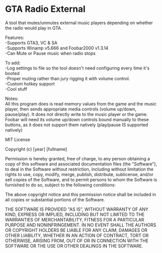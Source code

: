 # GTA Radio External
A tool that mutes/unmutes external music players depending on whether the radio would play in GTA.

Features:  
-Supports GTA3, VC & SA  
-Supports Winamp v5.666 and Foobar2000 v1.3.14  
-Can Mute or Pause music when radio stops  

To add:  
-Log settings to file so the tool doesn't need configuring every time it's booted  
-Proper muting rather than jury rigging it with volume control.  
-Custom hotkey support  
-Cool stuff  
 
Notes:  
All this program does is read memory values from the game and the music player, then sends appropriate media controls (volume up/down, pause/play). It does not directly write to the music player or the game.  
Foobar will need its volume up/down controls bound manually to these buttons, as it does not support them natively (play/pause IS supported natively)






MIT License

Copyright (c) [year] [fullname]

Permission is hereby granted, free of charge, to any person obtaining a copy
of this software and associated documentation files (the "Software"), to deal
in the Software without restriction, including without limitation the rights
to use, copy, modify, merge, publish, distribute, sublicense, and/or sell
copies of the Software, and to permit persons to whom the Software is
furnished to do so, subject to the following conditions:

The above copyright notice and this permission notice shall be included in all
copies or substantial portions of the Software.

THE SOFTWARE IS PROVIDED "AS IS", WITHOUT WARRANTY OF ANY KIND, EXPRESS OR
IMPLIED, INCLUDING BUT NOT LIMITED TO THE WARRANTIES OF MERCHANTABILITY,
FITNESS FOR A PARTICULAR PURPOSE AND NONINFRINGEMENT. IN NO EVENT SHALL THE
AUTHORS OR COPYRIGHT HOLDERS BE LIABLE FOR ANY CLAIM, DAMAGES OR OTHER
LIABILITY, WHETHER IN AN ACTION OF CONTRACT, TORT OR OTHERWISE, ARISING FROM,
OUT OF OR IN CONNECTION WITH THE SOFTWARE OR THE USE OR OTHER DEALINGS IN THE
SOFTWARE.
